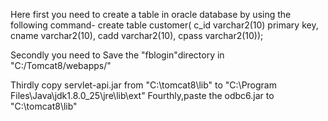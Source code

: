 Here first you need to create a table in oracle database by using the following command-
create table customer(
c_id varchar2(10) primary key,
cname varchar2(10),
cadd varchar2(10),
cpass varchar2(10));

Secondly you need to Save the "fblogin"directory in "C:/Tomcat8/webapps/"

Thirdly copy servlet-api.jar from "C:\tomcat8\lib" to "C:\Program Files\Java\jdk1.8.0_25\jre\lib\ext"
Fourthly,paste the odbc6.jar to "C:\tomcat8\lib\"
